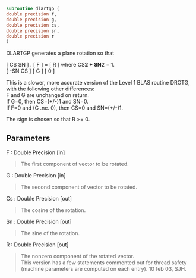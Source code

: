 ```fortran  
subroutine dlartgp (  
double precision f,  
double precision g,  
double precision cs,  
double precision sn,  
double precision r  
)  
```  
  
DLARTGP generates a plane rotation so that  
  
[  CS  SN  ]  .  [ F ]  =  [ R ]   where CS**2 + SN**2 = 1.  
[ -SN  CS  ]     [ G ]     [ 0 ]  
  
This is a slower, more accurate version of the Level 1 BLAS routine DROTG,  
with the following other differences:  
F and G are unchanged on return.  
If G=0, then CS=(+/-)1 and SN=0.  
If F=0 and (G .ne. 0), then CS=0 and SN=(+/-)1.  
  
The sign is chosen so that R >= 0.  
  
## Parameters  
F : Double Precision [in]  
> The first component of vector to be rotated.  
  
G : Double Precision [in]  
> The second component of vector to be rotated.  
  
Cs : Double Precision [out]  
> The cosine of the rotation.  
  
Sn : Double Precision [out]  
> The sine of the rotation.  
  
R : Double Precision [out]  
> The nonzero component of the rotated vector.  
> This version has a few statements commented out for thread safety  
> (machine parameters are computed on each entry). 10 feb 03, SJH.  
  

